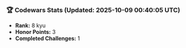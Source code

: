 ### 🏆 Codewars Stats (Updated: 2025-10-09 00:40:05 UTC)

- **Rank:** 8 kyu
- **Honor Points:** 3
- **Completed Challenges:** 1
